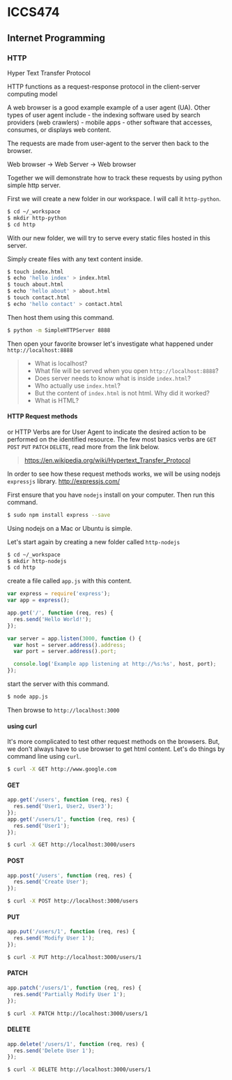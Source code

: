 # ICCS474
## Internet Programming

### HTTP

Hyper Text Transfer Protocol

HTTP functions as a request-response protocol in the client-server computing model

A web browser is a good example example of a user agent (UA). Other types of user agent include
    - the indexing software used by search providers (web crawlers)
    - mobile apps
    - other software that accesses, consumes, or displays web content.

The requests are made from user-agent to the server then back to the browser.

Web browser -> Web Server -> Web browser

Together we will demonstrate how to track these requests by using python simple http server.

First we will create a new folder in our workspace. I will call it `http-python`.

```bash
$ cd ~/_workspace
$ mkdir http-python
$ cd http
```

With our new folder, we will try to serve every static files hosted in this server.

Simply create files with any text content inside.

```bash
$ touch index.html
$ echo 'hello index' > index.html
$ touch about.html
$ echo 'hello about' > about.html
$ touch contact.html
$ echo 'hello contact' > contact.html
```

Then host them using this command.

```bash
$ python -m SimpleHTTPServer 8888
```

Then open your favorite browser let's investigate what happened under `http://localhost:8888`

> - What is localhost?
> - What file will be served when you open `http://localhost:8888`?
> - Does server needs to know what is inside `index.html`?
> - Who actually use `index.html`?
> - But the content of `index.html` is not html. Why did it worked?
> - What is HTML?

#### HTTP Request methods

or HTTP Verbs are for User Agent to indicate the desired action to be performed on the identified resource.
The few most basics verbs are `GET` `POST` `PUT` `PATCH` `DELETE`, read more from the link below.

> https://en.wikipedia.org/wiki/Hypertext_Transfer_Protocol

In order to see how these request methods works, we will be using nodejs `expressjs` library. http://expressjs.com/

First ensure that you have `nodejs` install on your computer. Then run this command.

```bash
$ sudo npm install express --save
```

Using nodejs on a Mac or Ubuntu is simple.

Let's start again by creating a new folder called `http-nodejs`

```bash
$ cd ~/_workspace
$ mkdir http-nodejs
$ cd http
```

create a file called `app.js` with this content.

```js
var express = require('express');
var app = express();

app.get('/', function (req, res) {
  res.send('Hello World!');
});

var server = app.listen(3000, function () {
  var host = server.address().address;
  var port = server.address().port;

  console.log('Example app listening at http://%s:%s', host, port);
});
```

start the server with this command.

```bash
$ node app.js
```

Then browse to `http://localhost:3000`

#### using curl
It's more complicated to test other request methods on the browsers. But, we don't always have to use browser to get html content. Let's do things by command line using `curl`.

```bash
$ curl -X GET http://www.google.com
```

#### GET

```js
app.get('/users', function (req, res) {
  res.send('User1, User2, User3');
});
app.get('/users/1', function (req, res) {
  res.send('User1');
});
```

```bash
$ curl -X GET http://localhost:3000/users
```

#### POST

```js
app.post('/users', function (req, res) {
  res.send('Create User');
});
```

```bash
$ curl -X POST http://localhost:3000/users
```

#### PUT

```js
app.put('/users/1', function (req, res) {
  res.send('Modify User 1');
});
```

```bash
$ curl -X PUT http://localhost:3000/users/1
```

#### PATCH

```js
app.patch('/users/1', function (req, res) {
  res.send('Partially Modify User 1');
});
```

```bash
$ curl -X PATCH http://localhost:3000/users/1
```

#### DELETE

```js
app.delete('/users/1', function (req, res) {
  res.send('Delete User 1');
});
```

```bash
$ curl -X DELETE http://localhost:3000/users/1
```
